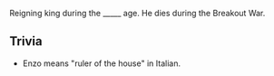 Reigning king during the _____ age. He dies during the Breakout War.

## Trivia
* Enzo means "ruler of the house" in Italian.